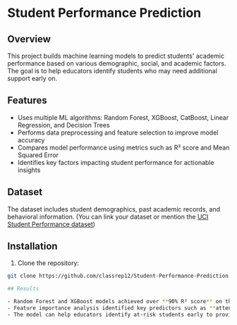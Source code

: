 # Student Performance Prediction

## Overview  
This project builds machine learning models to predict students' academic performance based on various demographic, social, and academic factors. The goal is to help educators identify students who may need additional support early on.

## Features  
- Uses multiple ML algorithms: Random Forest, XGBoost, CatBoost, Linear Regression, and Decision Trees  
- Performs data preprocessing and feature selection to improve model accuracy  
- Compares model performance using metrics such as R² score and Mean Squared Error  
- Identifies key factors impacting student performance for actionable insights

## Dataset  
The dataset includes student demographics, past academic records, and behavioral information. (You can link your dataset or mention the [UCI Student Performance dataset](https://archive.ics.uci.edu/ml/datasets/student+performance))

## Installation  
1. Clone the repository:  
```bash
git clone https://github.com/classrep12/Student-Performance-Prediction.git

## Results

- Random Forest and XGBoost models achieved over **90% R² score** on the test dataset.
- Feature importance analysis identified key predictors such as **attendance**, **study time**, and **parental education**.
- The model can help educators identify at-risk students early to provide targeted support.

